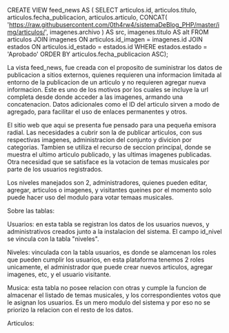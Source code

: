 CREATE VIEW feed_news AS (
SELECT articulos.id, articulos.titulo, articulos.fecha_publicacion, articulos.articulo, CONCAT( 'https://raw.githubusercontent.com/0th4rw4/sistemaDeBlog_PHP/master/img/articulos/', imagenes.archivo ) AS src, imagenes.titulo AS alt
FROM articulos
JOIN imagenes ON articulos.id_imagen = imagenes.id
JOIN estados ON articulos.id_estado = estados.id
WHERE estados.estado = 'Aprobado'
ORDER BY articulos.fecha_publicacion ASC);

La vista feed_news, fue creada con el proposito de suministrar los datos de publicacion a sitios externos, quienes requieren una informacion limitada al entorno de la publicacion de un articulo y no requieren agregar nueva informacion.
Este es uno de los motivos por los cuales se incluye la url completa desde donde acceder a las imagenes, armando una concatenacion. Datos adicionales como el ID del articulo sirven a modo de agregado, para facilitar el uso de enlaces permanentes y otros.


El sitio web que aqui se presenta fue pensado para una pequeña emisora radial. Las necesidades a cubrir son la de publicar articulos, con sus respectivas imagenes, administracion del conjunto y divicion por categorias. Tambien se utiliza el recurso de seccion principal, donde se muestra el ultimo articulo publicado, y las ultimas imagenes publicadas.
Otra necesidad que se satisface es la votacion de temas musicales por parte de los usuarios registrados.

Los niveles manejados son 2, administradores, quienes pueden editar, agregar, articulos o imagenes, y visitantes queines por el momento solo puede hacer uso del modulo para votar temaas musicales.




Sobre las tablas:

Usuarios: en esta tabla se registran los datos de los usuarios nuevos, y administrativos creados junto a la instalacion del sistema. El campo id_nivel se vincula con la tabla "niveles".

Niveles: vinculada con la tabla usuarios, es donde se alamcenan los roles que pueden cumplir los usuarios, en esta plataforma tenemos 2 roles unicamente, el administrador que puede crear nuevos articulos, agregar imagenes, etc, y el usuario visitante.

Musica: esta tabla no posee relacion con otras y cumple la funcion de almacenar el listado de temas musicales, y los correspondientes votos que le asignan los usuarios. Es un mero modulo del sistema y por eso no se priorizo la relacion con el resto de los datos.

Articulos: 